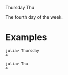 Thursday Thu

The fourth day of the week.

# Examples

```jldoctest
julia> Thursday
4

julia> Thu
4
```
